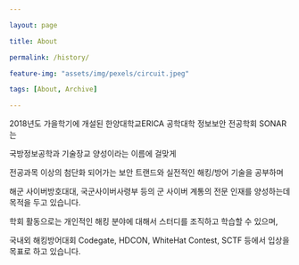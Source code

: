 ```yaml
---

layout: page

title: About

permalink: /history/

feature-img: "assets/img/pexels/circuit.jpeg"

tags: [About, Archive]

---
```


2018년도 가을학기에 개설된 한양대학교ERICA 공학대학 정보보안 전공학회 SONAR는

국방정보공학과 기술장교 양성이라는 이름에 걸맞게

전공과목 이상의 첨단화 되어가는 보안 트랜드와 실전적인 해킹/방어 기술을 공부하며

해군 사이버방호대대, 국군사이버사령부 등의 군 사이버 계통의 전문 인재를 양성하는데 목적을 두고 있습니다.

학회 활동으로는 개인적인 해킹 분야에 대해서 스터디를 조직하고 학습할 수 있으며,

국내외 해킹방어대회 Codegate, HDCON, WhiteHat Contest, SCTF 등에서 입상을 목표로 하고 있습니다.
